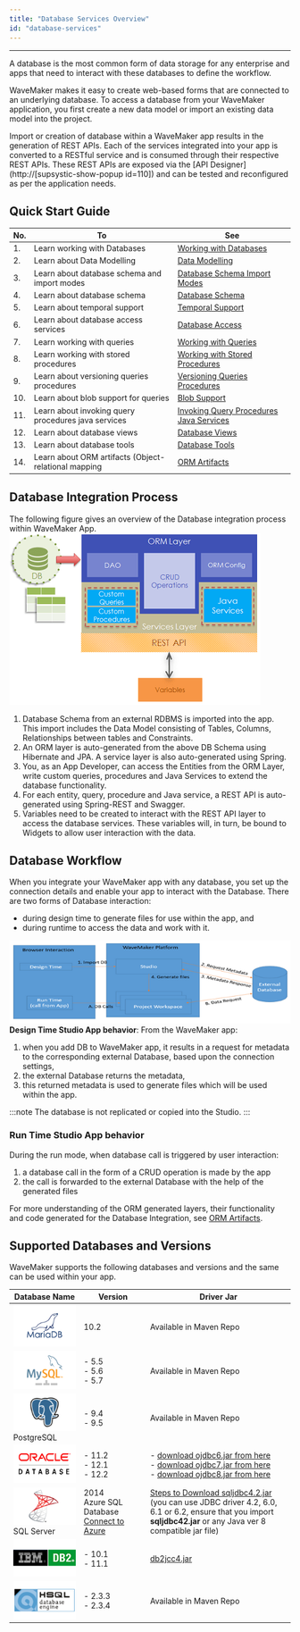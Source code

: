 ```yaml
---
title: "Database Services Overview"
id: "database-services"
---
```

---

A database is the most common form of data storage for any enterprise and apps that need to interact with these databases to define the workflow.

WaveMaker makes it easy to create web-based forms that are connected to an underlying database. To access a database from your WaveMaker application, you first create a new data model or import an existing data model into the project.

Import or creation of database within a WaveMaker app results in the generation of REST APIs. Each of the services integrated into your app is converted to a RESTful service and is consumed through their respective REST APIs. These REST APIs are exposed via the [API Designer](http://[supsystic-show-popup id=110]) and can be tested and reconfigured as per the application needs.

## Quick Start Guide

|No.| To | See |
|---|---|---|
|1.|Learn working with Databases | [Working with Databases](/learn/app-development/services/database-services/working-with-databases)|
|2.|Learn about Data Modelling|[Data Modelling](/learn/app-development/services/database-services/data-modelling)|
|3.|Learn about database schema and import modes|[Database Schema Import Modes](/learn/app-development/services/database-services/database-schema-import-modes)|
|4.|Learn about database schema|[Database Schema](/learn/app-development/services/database-services/working-database-schema)|
|5.|Learn about temporal support|[Temporal Support](/learn/app-development/services/database-services/temporal-support)|
|6.|Learn about database access services|[Database Access](/learn/app-development/services/database-access)|
|7.|Learn working with queries|[Working with Queries](/learn/app-development/services/database-services/working-with-queries)|
|8.|Learn working with stored procedures| [Working with Stored Procedures](/learn/app-development/services/database-services/working-stored-procedures)|
|9.|Learn about versioning queries procedures|[Versioning Queries Procedures](/learn/app-development/services/database-services/versioning-queries-procedures)|
|10.|Learn about blob support for queries|[Blob Support](/learn/app-development/services/database-services/blob-support-queries-procedures)|
|11.|Learn about invoking query procedures java services|[Invoking Query Procedures Java Services](/learn/app-development/services/database-services/invoking-queriesprocedures-java-services)|
|12.|Learn about database views|[Database Views](/learn/app-development/services/database-services/database-views)|
|13.|Learn about database tools|[Database Tools](/learn/app-development/services/database-tools)|
|14.|Learn about ORM artifacts (Object-relational mapping|[ORM Artifacts](/learn/app-development/services/database-services/orm-artifacts)|               


## Database Integration Process

The following figure gives an overview of the Database integration process within WaveMaker App.[![](/learn/assets/db_concepts.png)](/learn/assets/db_concepts.png)

1. Database Schema from an external RDBMS is imported into the app. This import includes the Data Model consisting of Tables, Columns, Relationships between tables and Constraints.
2. An ORM layer is auto-generated from the above DB Schema using Hibernate and JPA. A service layer is also auto-generated using Spring.
3. You, as an App Developer, can access the Entities from the ORM Layer, write custom queries, procedures and Java Services to extend the database functionality.
4. For each entity, query, procedure and Java service, a REST API is auto-generated using Spring-REST and Swagger.
5. Variables need to be created to interact with the REST API layer to access the database services. These variables will, in turn, be bound to Widgets to allow user interaction with the data.

## Database Workflow

When you integrate your WaveMaker app with any database, you set up the connection details and enable your app to interact with the Database. There are two forms of Database interaction:

- during design time to generate files for use within the app, and
- during runtime to access the data and work with it.

[![](/learn/assets/db_integrate_process.png)](/learn/assets/db_integrate_process.png) **Design Time Studio App behavior**: From the WaveMaker app:

1. when you add DB to WaveMaker app, it results in a request for metadata to the corresponding external Database, based upon the connection settings,
2. the external Database returns the metadata,
3. this returned metadata is used to generate files which will be used within the app.

:::note
The database is not replicated or copied into the Studio.
:::

### Run Time Studio App behavior
During the run mode, when database call is triggered by user interaction:

1. a database call in the form of a CRUD operation is made by the app
2. the call is forwarded to the external Database with the help of the generated files

For more understanding of the ORM generated layers, their functionality and code generated for the Database Integration, see [ORM Artifacts](/learn/app-development/services/database-services/orm-artifacts/).

## Supported Databases and Versions

WaveMaker supports the following databases and versions and the same can be used within your app.

| Database Name | Version | Driver Jar |
| --- | --- | --- |
|[![](/learn/assets/MariaDB.png)](/learn/assets/MariaDB.png)| 10.2 | Available in Maven Repo |
|[![mysql](/learn/assets/mysql.png)](/learn/assets/mysql.png)|- 5.5<br>- 5.6<br>- 5.7 | Available in Maven Repo |
|[![PostgreSQL](/learn/assets/PostgreSQL.png)](/learn/assets/PostgreSQL.png) PostgreSQL |- 9.4<br>- 9.5 | Available in Maven Repo |
| [![Oracle](/learn/assets/Oracle.png)](/learn/assets/Oracle.png) |- 11.2 <br>- 12.1 <br>- 12.2 |- [download ojdbc6.jar from here](http://www.oracle.com/technetwork/database/features/jdbc/index-091264.html) <br> - [download ojdbc7.jar from here](http://www.oracle.com/technetwork/database/features/jdbc/index-091264.html) <br> - [download ojdbc8.jar from here](http://www.oracle.com/technetwork/database/features/jdbc/index-091264.html)|
| [![SQLServer](/learn/assets/SQLServer.png)](/learn/assets/SQLServer.png) SQL Server | 2014 <br> Azure SQL Database [Connect to Azure](/learn/how-tos/connect-azure-sql-server/) | [Steps to Download sqljdbc4.2.jar](/learn/app-development/services/database-services/download-jdbc-driver-jar/) <br> (you can use JDBC driver 4.2, 6.0, 6.1 or 6.2, ensure that you import  **sqljdbc42.jar** or any Java ver 8 compatible jar file) |
| [![DB2](/learn/assets/DB2.png)](/learn/assets/DB2.png) |- 10.1 <br> - 11.1| [db2jcc4.jar](http://www-01.ibm.com/support/docview.wss?uid=swg21363866) |
| [![HSQLDB](/learn/assets/HSQLDB.png)](/learn/assets/HSQLDB.png) |- 2.3.3 <br> - 2.3.4| Available in Maven Repo |


